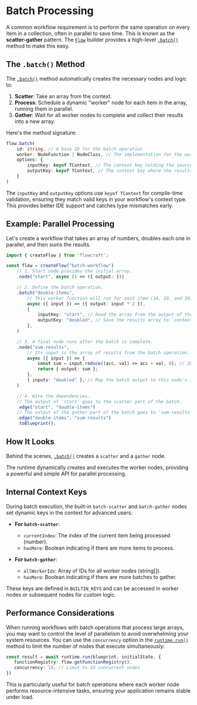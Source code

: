 # Batch Processing

A common workflow requirement is to perform the same operation on every item in a collection, often in parallel to save time. This is known as the **scatter-gather** pattern. The [`Flow`](/api/flow#flow-class) builder provides a high-level [`.batch()`](/api/flow#batch-tinput-toutput-taction-id-worker-options) method to make this easy.

## The `.batch()` Method

The [`.batch()`](/api/flow#batch-tinput-toutput-taction-id-worker-options) method automatically creates the necessary nodes and logic to:
1.  **Scatter**: Take an array from the context.
2.  **Process**: Schedule a dynamic "worker" node for each item in the array, running them in parallel.
3.  **Gather**: Wait for all worker nodes to complete and collect their results into a new array.

Here's the method signature:
```typescript
flow.batch(
	id: string, // A base ID for the batch operation
	worker: NodeFunction | NodeClass, // The implementation for the worker node
	options: {
		inputKey: keyof TContext, // The context key holding the source array
		outputKey: keyof TContext, // The context key where the results array will be saved
	}
)
```

The `inputKey` and `outputKey` options use `keyof TContext` for compile-time validation, ensuring they match valid keys in your workflow's context type. This provides better IDE support and catches type mismatches early.

## Example: Parallel Processing

Let's create a workflow that takes an array of numbers, doubles each one in parallel, and then sums the results.

```typescript
import { createFlow } from 'flowcraft';

const flow = createFlow("batch-workflow")
	// 1. Start node provides the initial array.
	.node("start", async () => ({ output: }))

	// 2. Define the batch operation.
	.batch("double-items",
		// This worker function will run for each item (10, 20, and 30).
		async ({ input }) => ({ output: input * 2 }),
		{
			inputKey: "start", // Read the array from the output of the 'start' node.
			outputKey: "doubled", // Save the results array to `context.doubled`.
		},
	)

	// 3. A final node runs after the batch is complete.
	.node("sum-results",
		// Its input is the array of results from the batch operation.
		async ({ input }) => {
			const sum = input.reduce((acc, val) => acc + val, 0); // 20 + 40 + 60 = 120
			return { output: sum };
		},
		{ inputs: "doubled" }, // Map the batch output to this node's input.
	)

	// 4. Wire the dependencies.
	// The output of 'start' goes to the scatter part of the batch.
	.edge("start", "double-items")
	// The output of the gather part of the batch goes to 'sum-results'.
	.edge("double-items", "sum-results")
	.toBlueprint();
```

## How It Looks

Behind the scenes, [`.batch()`](/api/flow#batch-tinput-toutput-taction-id-worker-options) creates a `scatter` and a `gather` node.

<DemoBatch />

The runtime dynamically creates and executes the worker nodes, providing a powerful and simple API for parallel processing.

## Internal Context Keys

During batch execution, the built-in `batch-scatter` and `batch-gather` nodes set dynamic keys in the context for advanced users:

- **For `batch-scatter`**:
  - `currentIndex`: The index of the current item being processed (number).
  - `hasMore`: Boolean indicating if there are more items to process.

- **For `batch-gather`**:
  - `allWorkerIds`: Array of IDs for all worker nodes (string[]).
  - `hasMore`: Boolean indicating if there are more batches to gather.

These keys are defined in `BUILTIN_KEYS` and can be accessed in worker nodes or subsequent nodes for custom logic.

## Performance Considerations

When running workflows with batch operations that process large arrays, you may want to control the level of parallelism to avoid overwhelming your system resources. You can use the `concurrency` option in the [`runtime.run()`](/api/runtime#run-blueprint-initialstate-options) method to limit the number of nodes that execute simultaneously:

```typescript
const result = await runtime.run(blueprint, initialState, {
   functionRegistry: flow.getFunctionRegistry(),
   concurrency: 10, // Limit to 10 concurrent nodes
})
```

This is particularly useful for batch operations where each worker node performs resource-intensive tasks, ensuring your application remains stable under load.
